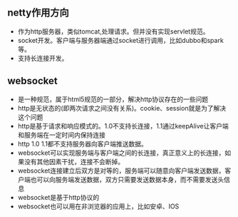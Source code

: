 ## netty作用方向
- 作为http服务器，类似tomcat,处理请求。但并没有实现servlet规范。
- socket开发。客户端与服务器端通过socket进行调用，比如dubbo和spark等。
- 支持长连接开发。

## websocket
- 是一种规范，属于html5规范的一部分，解决http协议存在的一些问题
- http是无状态的(即两次请求之间没有关系)。cookie、session就是为了解决这个问题
- http是基于请求和响应模式的。1.0不支持长连接，1.1通过keepAlive让客户端和服务端在一定时间内保持连接
- http 1.0 1.1都不支持服务器向客户端推送数据。 
- websocket可以实现服务端与客户端之间的长连接，真正意义上的长连接，如果没有其他因素干扰，连接不会断掉。
- websocket连接建立后双方是对等的，服务端可以随意向客户端发送数据，客户端也可以向服务端发送数据，双方只需要发送数据本身，而不需要发送头信息
- websocket是基于http协议的
- websocket也可以用在非浏览器的应用上，比如安卓、IOS
